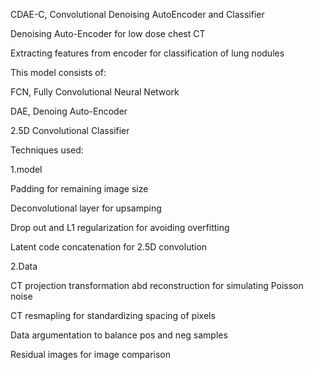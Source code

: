 CDAE-C, Convolutional Denoising AutoEncoder and Classifier

Denoising Auto-Encoder for low dose chest CT

Extracting features from encoder for classification of lung nodules

This model consists of:

  FCN, Fully Convolutional Neural Network
  
  DAE, Denoing Auto-Encoder
  
  2.5D Convolutional Classifier
 
Techniques used:

1.model

  Padding for remaining image size
  
  Deconvolutional layer for upsamping
  
  Drop out and L1 regularization for avoiding overfitting
  
  Latent code concatenation for 2.5D convolution
  
2.Data

  CT projection transformation abd reconstruction for simulating Poisson noise
  
  CT resmapling for standardizing spacing of pixels
  
  Data argumentation to balance pos and neg samples
  
  Residual images for image comparison
